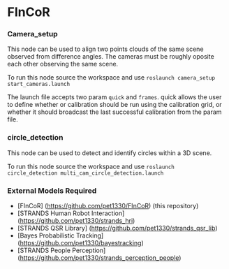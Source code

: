 FInCoR
======

### Camera_setup
This node can be used to align two points clouds of the same scene observed from difference angles. The cameras must be roughly oposite each other observing the same scene.

To run this node source the workspace and use `roslaunch camera_setup start_cameras.launch`

The launch file accepts two param `quick` and `frames`. quick allows the user to define whether or calibration should be run using the calibration grid, or whether it should broadcast the last successful calibration from the param file.

### circle_detection
This node can be used to detect and identify circles within a 3D scene.

To run this node source the workspace and use `roslaunch circle_detection multi_cam_circle_detection.launch`

### External Models Required

* [FInCoR] (https://github.com/pet1330/FInCoR) (this repository)
* [STRANDS Human Robot Interaction] (https://github.com/pet1330/strands_hri)
* [STRANDS QSR Library] (https://github.com/pet1330/strands_qsr_lib)
* [Bayes Probabilistic Tracking] (https://github.com/pet1330/bayestracking)
* [STRANDS People Perception] (https://github.com/pet1330/strands_perception_people)
